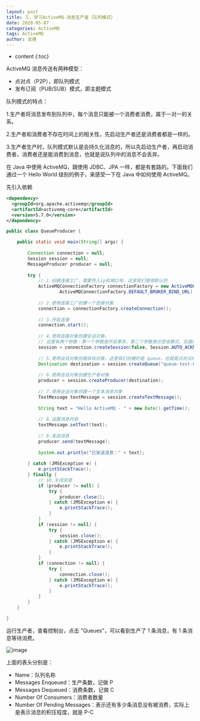 ```yaml
---
layout: post
title: 三、学习ActiveMQ-消息生产者（队列模式）
date: 2020-05-07
categories: ActiveMQ
tags: ActiveMQ
author: 龙德
---
```


* content
{:toc}

ActiveMQ 消息传送有两种模型：

- 点对点（P2P），即队列模式
- 发布订阅（PUB/SUB）模式，即主题模式

队列模式的特点：

1.生产者将消息发布到队列中，每个消息只能被一个消费者消费，属于一对一的关系。

2.生产者和消费者不存在时间上的相关性，先启动生产者还是消费者都是一样的。

3.生产者生产时，队列模式默认是会持久化消息的，所以先启动生产者，再启动消费者，消费者还是能消费到消息，也就是说队列中的消息不会丢弃。

在 Java 中使用 ActiveMQ，跟使用 JDBC、JPA 一样，都是有套路的。下面我们通过一个 Hello World 级别的例子，来感受一下在 Java 中如何使用 ActiveMQ。

先引入依赖

```xml
<dependency>
  <groupId>org.apache.activemq</groupId>
  <artifactId>activemq-core</artifactId>
  <version>5.7.0</version>
</dependency>
```

```java
public class QueueProducer {

    public static void main(String[] args) {
        
        Connection connection = null;
        Session session = null;
        MessageProducer producer = null;
        
        try {
            // 1.创建连接工厂，需要传入ip和端口号，这里我们使用默认的
            ActiveMQConnectionFactory connectionFactory = new ActiveMQConnectionFactory(
                    ActiveMQConnectionFactory.DEFAULT_BROKER_BIND_URL);
            
            // 2.使用连接工厂创建一个连接对象
            connection = connectionFactory.createConnection();
            
            // 3.开启连接
            connection.start();
            
            // 4.使用连接对象创建会话对象。
            // 这里有两个参数：第一个参数是开启事务，第二个参数表示签收模式，后面再详细介绍。
            session = connection.createSession(false, Session.AUTO_ACKNOWLEDGE);
            
            // 5.使用会话对象创建目标对象，这里我们创建的是 queue，也就是点对点的模式。除此之外还有一对多模式：createTopic()
            Destination destination = session.createQueue("queue-test-01");
            
            // 6.使用会话对象创建生产者对象
            producer = session.createProducer(destination);
            
            // 7.使用会话对象创建一个文本消息对象
            TextMessage textMessage = session.createTextMessage();
            
            String text = "Hello ActiveMQ - " + new Date().getTime();
            
            // 8.设置消息内容
            textMessage.setText(text);
            
            // 9.发送消息
            producer.send(textMessage);
            
            System.out.println("已发送消息：" + text);
            
        } catch (JMSException e) {
            e.printStackTrace();
        } finally {
            // 10.关闭资源
            if (producer != null) {
                try {
                    producer.close();
                } catch (JMSException e) {
                    e.printStackTrace();
                }
            }
            if (session != null) {
                try {
                    session.close();
                } catch (JMSException e) {
                    e.printStackTrace();
                }
            }
            if (connection != null) {
                try {
                    connection.close();
                } catch (JMSException e) {
                    e.printStackTrace();
                }
            }
        }
    }

}
```

运行生产者，查看控制台，点击 "Queues"，可以看到生产了 1 条消息，有 1 条消息等待消费。

![image](https://miansen.wang/assets/20200507154718.png)

上面的表头分别是：

- Name：队列名称
- Messages Enqueued：生产条数，记做 P
- Messages Dequeued：消费条数，记做 C
- Number Of Consumers：消费者数量
- Number Of Pending Messages：表示还有多少条消息没有被消费，实际上是表示消息的积压程度，就是 P-C